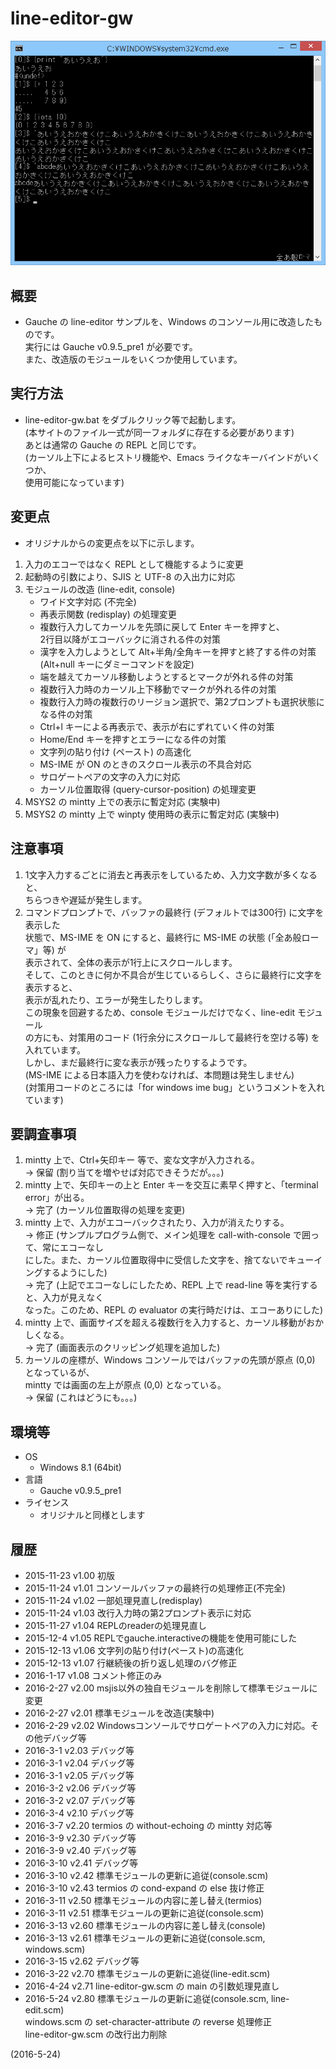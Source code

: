 # line-editor-gw

![image](image.png)

## 概要
- Gauche の line-editor サンプルを、Windows のコンソール用に改造したものです。  
  実行には Gauche v0.9.5_pre1 が必要です。  
  また、改造版のモジュールをいくつか使用しています。


## 実行方法
- line-editor-gw.bat をダブルクリック等で起動します。  
  (本サイトのファイル一式が同一フォルダに存在する必要があります)  
  あとは通常の Gauche の REPL と同じです。  
  (カーソル上下によるヒストリ機能や、Emacs ライクなキーバインドがいくつか、  
   使用可能になっています)  


## 変更点
- オリジナルからの変更点を以下に示します。

1. 入力のエコーではなく REPL として機能するように変更
2. 起動時の引数により、SJIS と UTF-8 の入出力に対応
3. モジュールの改造 (line-edit, console)
   - ワイド文字対応 (不完全)
   - 再表示関数 (redisplay) の処理変更
   - 複数行入力してカーソルを先頭に戻して Enter キーを押すと、  
     2行目以降がエコーバックに消される件の対策
   - 漢字を入力しようとして Alt+半角/全角キーを押すと終了する件の対策  
     (Alt+null キーにダミーコマンドを設定)
   - 端を越えてカーソル移動しようとするとマークが外れる件の対策
   - 複数行入力時のカーソル上下移動でマークが外れる件の対策
   - 複数行入力時の複数行のリージョン選択で、第2プロンプトも選択状態になる件の対策
   - Ctrl+l キーによる再表示で、表示が右にずれていく件の対策
   - Home/End キーを押すとエラーになる件の対策
   - 文字列の貼り付け (ペースト) の高速化
   - MS-IME が ON のときのスクロール表示の不具合対応
   - サロゲートペアの文字の入力に対応
   - カーソル位置取得 (query-cursor-position) の処理変更
4. MSYS2 の mintty 上での表示に暫定対応 (実験中)
5. MSYS2 の mintty 上で winpty 使用時の表示に暫定対応 (実験中)


## 注意事項
1. 1文字入力するごとに消去と再表示をしているため、入力文字数が多くなると、  
   ちらつきや遅延が発生します。
2. コマンドプロンプトで、バッファの最終行 (デフォルトでは300行) に文字を表示した  
   状態で、MS-IME を ON にすると、最終行に MS-IME の状態 (「全あ般ローマ」等) が  
   表示されて、全体の表示が1行上にスクロールします。  
   そして、このときに何か不具合が生じているらしく、さらに最終行に文字を表示すると、  
   表示が乱れたり、エラーが発生したりします。  
   この現象を回避するため、console モジュールだけでなく、line-edit モジュール  
   の方にも、対策用のコード (1行余分にスクロールして最終行を空ける等) を入れています。  
   しかし、まだ最終行に変な表示が残ったりするようです。  
   (MS-IME による日本語入力を使わなければ、本問題は発生しません)  
   (対策用コードのところには「for windows ime bug」というコメントを入れています)


## 要調査事項
1. mintty 上で、Ctrl+矢印キー 等で、変な文字が入力される。  
   → 保留 (割り当てを増やせば対応できそうだが。。。)
2. mintty 上で、矢印キーの上と Enter キーを交互に素早く押すと、「terminal error」が出る。  
   → 完了 (カーソル位置取得の処理を変更)
3. mintty 上で、入力がエコーバックされたり、入力が消えたりする。  
   → 修正 (サンプルプログラム側で、メイン処理を call-with-console で囲って、常にエコーなし  
   にした。また、カーソル位置取得中に受信した文字を、捨てないでキューイングするようにした)  
   → 完了 (上記でエコーなしにしたため、REPL 上で read-line 等を実行すると、入力が見えなく  
   なった。このため、REPL の evaluator の実行時だけは、エコーありにした)
4. mintty 上で、画面サイズを超える複数行を入力すると、カーソル移動がおかしくなる。  
   → 完了 (画面表示のクリッピング処理を追加した)
5. カーソルの座標が、Windows コンソールではバッファの先頭が原点 (0,0) となっているが、  
   mintty では画面の左上が原点 (0,0) となっている。  
   → 保留 (これはどうにも。。。)


## 環境等
- OS
  - Windows 8.1 (64bit)
- 言語
  - Gauche v0.9.5_pre1
- ライセンス
  - オリジナルと同様とします

## 履歴
- 2015-11-23 v1.00 初版
- 2015-11-24 v1.01 コンソールバッファの最終行の処理修正(不完全)
- 2015-11-24 v1.02 一部処理見直し(redisplay)
- 2015-11-24 v1.03 改行入力時の第2プロンプト表示に対応
- 2015-11-27 v1.04 REPLのreaderの処理見直し
- 2015-12-4  v1.05 REPLでgauche.interactiveの機能を使用可能にした
- 2015-12-13 v1.06 文字列の貼り付け(ペースト)の高速化
- 2015-12-13 v1.07 行継続後の折り返し処理のバグ修正
- 2016-1-17  v1.08 コメント修正のみ
- 2016-2-27  v2.00 msjis以外の独自モジュールを削除して標準モジュールに変更
- 2016-2-27  v2.01 標準モジュールを改造(実験中)
- 2016-2-29  v2.02 Windowsコンソールでサロゲートペアの入力に対応。その他デバッグ等
- 2016-3-1   v2.03 デバッグ等
- 2016-3-1   v2.04 デバッグ等
- 2016-3-1   v2.05 デバッグ等
- 2016-3-2   v2.06 デバッグ等
- 2016-3-2   v2.07 デバッグ等
- 2016-3-4   v2.10 デバッグ等
- 2016-3-7   v2.20 termios の without-echoing の mintty 対応等
- 2016-3-9   v2.30 デバッグ等
- 2016-3-9   v2.40 デバッグ等
- 2016-3-10  v2.41 デバッグ等
- 2016-3-10  v2.42 標準モジュールの更新に追従(console.scm)
- 2016-3-10  v2.43 termios の cond-expand の else 抜け修正
- 2016-3-11  v2.50 標準モジュールの内容に差し替え(termios)
- 2016-3-11  v2.51 標準モジュールの更新に追従(console.scm)
- 2016-3-13  v2.60 標準モジュールの内容に差し替え(console)
- 2016-3-13  v2.61 標準モジュールの更新に追従(console.scm, windows.scm)
- 2016-3-15  v2.62 デバッグ等
- 2016-3-22  v2.70 標準モジュールの更新に追従(line-edit.scm)
- 2016-4-24  v2.71 line-editor-gw.scm の main の引数処理見直し
- 2016-5-24  v2.80 標準モジュールの更新に追従(console.scm, line-edit.scm)  
  windows.scm の set-character-attribute の reverse 処理修正  
  line-editor-gw.scm の改行出力削除


(2016-5-24)
